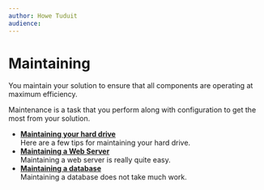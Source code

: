 ```yaml
---
author: Howe Tuduit
audience: 
---
```


# Maintaining

You maintain your solution to ensure that all components are operating at maximum efficiency.

Maintenance is a task that you perform along with configuration to get the most from your solution.

-   **[Maintaining your hard drive](../tasks/maintainstorage.md)**  
Here are a few tips for maintaining your hard drive.
-   **[Maintaining a Web Server](../tasks/maintainserver.md)**  
Maintaining a web server is really quite easy.
-   **[Maintaining a database](../tasks/maintaindatabase.md)**  
Maintaining a database does not take much work.

